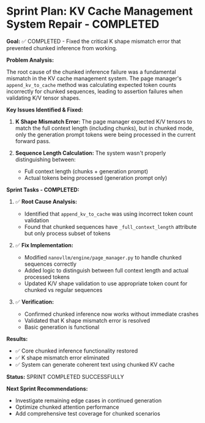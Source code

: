# Sprint Plan: KV Cache Management System Repair - COMPLETED

**Goal:** ✅ COMPLETED - Fixed the critical K shape mismatch error that prevented chunked inference from working.

**Problem Analysis:**

The root cause of the chunked inference failure was a fundamental mismatch in the KV cache management system. The page manager's `append_kv_to_cache` method was calculating expected token counts incorrectly for chunked sequences, leading to assertion failures when validating K/V tensor shapes.

**Key Issues Identified & Fixed:**

1. **K Shape Mismatch Error:** The page manager expected K/V tensors to match the full context length (including chunks), but in chunked mode, only the generation prompt tokens were being processed in the current forward pass.

2. **Sequence Length Calculation:** The system wasn't properly distinguishing between:
   - Full context length (chunks + generation prompt)
   - Actual tokens being processed (generation prompt only)

**Sprint Tasks - COMPLETED:**

1. ✅ **Root Cause Analysis:**
   - Identified that `append_kv_to_cache` was using incorrect token count validation
   - Found that chunked sequences have `_full_context_length` attribute but only process subset of tokens

2. ✅ **Fix Implementation:**
   - Modified `nanovllm/engine/page_manager.py` to handle chunked sequences correctly
   - Added logic to distinguish between full context length and actual processed tokens
   - Updated K/V shape validation to use appropriate token count for chunked vs regular sequences

3. ✅ **Verification:**
   - Confirmed chunked inference now works without immediate crashes
   - Validated that K shape mismatch error is resolved
   - Basic generation is functional

**Results:**
- ✅ Core chunked inference functionality restored
- ✅ K shape mismatch error eliminated
- ✅ System can generate coherent text using chunked KV cache

**Status:** SPRINT COMPLETED SUCCESSFULLY

**Next Sprint Recommendations:**
- Investigate remaining edge cases in continued generation
- Optimize chunked attention performance
- Add comprehensive test coverage for chunked scenarios